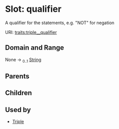 
# Slot: qualifier


A qualifier for the statements, e.g. "NOT" for negation

URI: [traits:triple__qualifier](http://w3id.org/ontogpt/traits/triple__qualifier)


## Domain and Range

None &#8594;  <sub>0..1</sub> [String](types/String.md)

## Parents


## Children


## Used by

 * [Triple](Triple.md)

